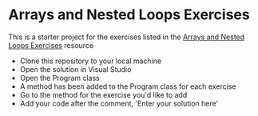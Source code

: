 # Arrays and Nested Loops Exercises

This is a starter project for the exercises listed in the [Arrays and Nested Loops Exercises](https://wecancodeit-materials.netlify.app/exercises/intro/arrays-and-nested-loops/) resource

- Clone this repository to your local machine
- Open the solution in Visual Studio
- Open the Program class
- A method has been added to the Program class for each exercise
- Go to the method for the exercise you'd like to add
- Add your code after the comment, 'Enter your solution here'

